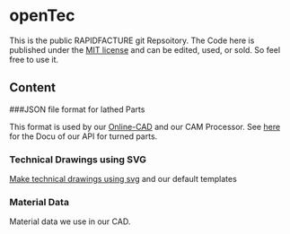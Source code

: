 # openTec



This is the public RAPIDFACTURE git Repsoitory.
The Code here is published under the [MIT license](https://en.wikipedia.org/wiki/MIT_License) and can be edited, used, or sold.
So feel free to use it.



## Content


###JSON file format for lathed Parts


This format is used by our [Online-CAD](https://www.rapidfacture.com/cad/cad.html) and our CAM Processor.
See [here](turningJSON/doc.MD) for the Docu of our API for turned parts.



### Technical Drawings using SVG


[Make technical drawings using svg](techDrawing/doc.MD) and our default templates





### Material Data


Material data we use in our CAD.
